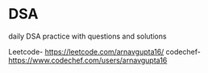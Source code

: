 # DSA
daily DSA practice with questions and solutions

Leetcode-  https://leetcode.com/arnavgupta16/
codechef-  https://www.codechef.com/users/arnavgupta16
